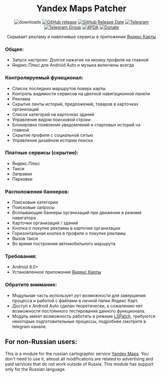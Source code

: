 <div align="center">
<h1>Yandex Maps Patcher</h1>

![downloads](https://img.shields.io/github/downloads/Xposed-Modules-Repo/ru.bluecat.yandexmapspatcher/total)
[![GitHub release](https://img.shields.io/github/v/release/Xposed-Modules-Repo/ru.bluecat.yandexmapspatcher)](https://github.com/Xposed-Modules-Repo/ru.bluecat.yandexmapspatcher/releases)
[![GitHub Release Date](https://img.shields.io/github/release-date/Xposed-Modules-Repo/ru.bluecat.yandexmapspatcher)](https://github.com/Xposed-Modules-Repo/ru.bluecat.yandexmapspatcher/releases)
[![Telegram](https://img.shields.io/badge/Telegram-Channel-blue.svg?logo=telegram)](https://t.me/lsposed_workshop)
[![Telegram Group](https://img.shields.io/badge/Telegram-Group-blue.svg?logo=telegram)](https://t.me/lsposed_workshop_forum)
[![4PDA](https://img.shields.io/badge/4PDA-Topic-blue)](https://4pda.to/forum/index.php?showtopic=603033&view=findpost&p=126968779)
[![Donate](https://img.shields.io/badge/Donate_Form-blue)](https://pay.cloudtips.ru/p/85f8cf00)

<p>Скрывает рекламу и навязчивые сервисы в приложении <a href="https://www.rustore.ru/catalog/app/ru.yandex.yandexmaps">Яндекс Карты</a></p>
</div>

### Общее:
- Запуск настроек: Долгое нажатие на иконку профиля на главной
- Яндекс.Плюс для Android Auto и музыка включены всегда

### Контролируемый функционал:
- Список последних маршрутов поверх карты
- Контроль видимости сервисов на цветной навигационной панели
- Реклама
- Скрытие ленты историй, предложений, товаров в карточках организаций
- Список категорий на карточках зданий
- Управление видом поисковой строки
- Блокировка появления уведомлений и стартовых историй на главной
- Скрытие профиля с социальной сетью
- Управление дизайном истории поиска

### Платные сервисы (скрытие):
- Яндекс.Плюс
- Такси
- Заправки
- Парковки

### Расположения баннеров:
- Поисковые категории
- Поисковые запросы
- Всплывающие баннеры организаций при движении в режиме навигатора
- Карточки организаций / зданий
- Кнопка о покупке рекламы в карточке организации
- Горизонтальная кнопка в профиле о покупке рекламы
- Вызов такси
- Во время построения автомобильного маршрута

### Требования:
- Android 8.0+
- Установленное приложение [Яндекс Карты](https://www.rustore.ru/catalog/app/ru.yandex.yandexmaps)

### Обратите внимание:
- Модульная часть использует рут возможности для завершения процесса и работой с файлами в личной папке Яндекс Карт.
- Доступ к Android Auto сделан теоретически, к сожалению нет возможности постоянного тестирования данного функционала.
- Модуль имеет возможность работать в режиме [LSPatch](https://github.com/JingMatrix/LSPatch), требуются некоторые подготовительные процессы, подробнее смотрите в telegram канале.

## For non-Russian users:
This is a module for the russian cartographic service [Yandex Maps](https://play.google.com/store/apps/details?id=ru.yandex.yandexmaps).
You don't need to use it, almost all modifications are related to advertising and paid services that do not work outside of Russia. This module has support only for the Russian language.
